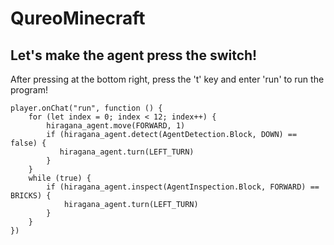 # QureoMinecraft

## Let's make the agent press the switch!

After pressing [](https://raw.githubusercontent.com/camp-minecraft/TechkidsCampTutorial/master/images/playbutton.png) at the bottom right, press the 't' key and enter 'run' to run the program!

```ghost
player.onChat("run", function () {
    for (let index = 0; index < 12; index++) {
        hiragana_agent.move(FORWARD, 1)
        if (hiragana_agent.detect(AgentDetection.Block, DOWN) == false) {
           hiragana_agent.turn(LEFT_TURN)
        }
    }
    while (true) {
        if (hiragana_agent.inspect(AgentInspection.Block, FORWARD) == BRICKS) {
            hiragana_agent.turn(LEFT_TURN)
        }
    }
})

```